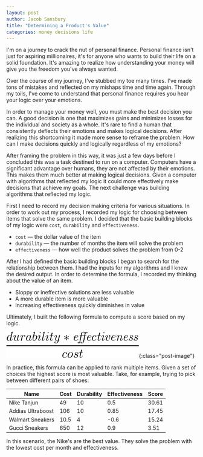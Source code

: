 ```yaml
---
layout: post
author: Jacob Sansbury
title: "Determining a Product's Value"
categories: money decisions life
---
```


I'm on a journey to crack the nut of personal finance. Personal finance isn't just for aspiring millionaires, it's for anyone who wants to build their life on a solid foundation. It's amazing to realize how understanding your money will give you the freedom you've always wanted.

Over the course of my journey, I've stubbed my toe many times. I've made tons of mistakes and reflected on my mishaps time and time again. Through my toils, I've come to understand that personal finance requires you hear your logic over your emotions.

In order to manage your money well, you must make the best decision you can. A good decision is one that maximizes gains and minimizes losses for the individual and society as a whole. It's rare to find a human that consistently deflects their emotions and makes logical decisions. After realizing this shortcoming it made more sense to reframe the problem. How can I make decisions quickly and logically regardless of my emotions?

After framing the problem in this way, it was just a few days before I concluded this was a task destined to run on a computer. Computers have a significant advantage over humans, they are not affected by their emotions. This makes them much better at making logical decisions. Given a computer with algorithms that reflected my logic it could more effectively make decisions that achieve my goals. The next challenge was building algorithms that reflected my logic.

First I need to record my decision making criteria for various situations. In order to work out my process, I recorded my logic for choosing between items that solve the same problem. I decided that the basic building blocks of my logic were `cost`, `durability` and `effectiveness`.

-  `cost` — the dollar value of the item
-  `durability` — the number of months the item will solve the problem
-  `effectiveness` — how well the product solves the problem from 0-2

After I had defined the basic building blocks I began to search for the relationship between them. I had the inputs for my algorithms and I knew the desired output. In order to determine the formula, I recorded my thinking about the value of an item.

-  Sloppy or ineffective solutions are less valuable
-  A more durable item is more valuable
-  Increasing effectiveness quickly diminishes in value

Ultimately, I built the following formula to compute a score based on my logic.

![Score Formula](/images/posts/pf-cost-score.png){:class="post-image"}

In practice, this formula can be applied to rank multiple items. Given a set of choices the highest score is most valuable. Take, for example, trying to pick between different pairs of shoes:

| Name              | Cost | Durability | Effectiveness | Score |
| ----------------- | ---- | ---------- | ------------- | ----- |
| Nike Tanjun       | 49   | 10         | 0.5           | 30.61 |
| Addias Ultraboost | 106  | 10         | 0.85          | 17.45 |
| Walmart Sneakers  | 10.5 | 4          | -0.6          | 15.24 |
| Gucci Sneakers    | 650  | 12         | 0.9           | 3.51  |

In this scenario, the Nike's are the best value. They solve the problem with the lowest cost per month and effectiveness.
